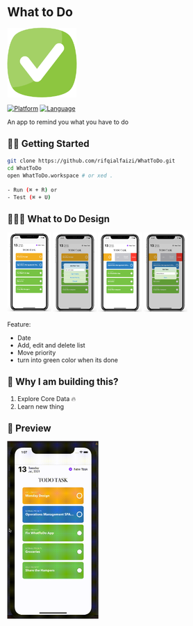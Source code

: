 What to Do
===================
<img src="./Preview/checked.png" alt="alt text" width="160px" height="160px">

[![Platform](http://img.shields.io/badge/platform-ios-blue.svg?style=flat
)](https://developer.apple.com/iphone/index.action)
[![Language](http://img.shields.io/badge/language-swift-brightgreen.svg?style=flat
)](https://developer.apple.com/swift)


An app to remind you what you have to do
## 🏃‍♂️ Getting Started

``` bash
git clone https://github.com/rifqialfaizi/WhatToDo.git
cd WhatToDo
open WhatToDo.workspace # or xed .

- Run (⌘ + R) or
- Test (⌘ + U)
```

## 👨🏻‍💻 What to Do Design
  <p float="left">
    <img src="./Screenshot/iPhone.png" width="20%"/>
    <img src="./Screenshot/iPhone Copy 3.png" width="20%"/> 
    <img src="./Screenshot/iPhone Copy 2.png" width="20%"/> 
    <img src="./Screenshot/iPhone Copy.png" width="20%"/> 
  </p>

Feature: 
- Date 
- Add, edit and delete list
- Move priority
- turn into green color when its done


## 🎉 Why I am building this?
1. Explore Core Data 🔥
2. Learn new thing



## 📱 Preview
<img src="./Preview/Preview App.gif" alt="alt text" width="210px" height="408px">
